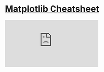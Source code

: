 # [Matplotlib Cheatsheet](https://content.codecademy.com/courses/matplotlib/data_vis_matplotlib_cheatsheet_v1_revisons.pdf)
![](https://content.codecademy.com/courses/matplotlib/data_vis_matplotlib_cheatsheet_v1_revisons.pdf)
